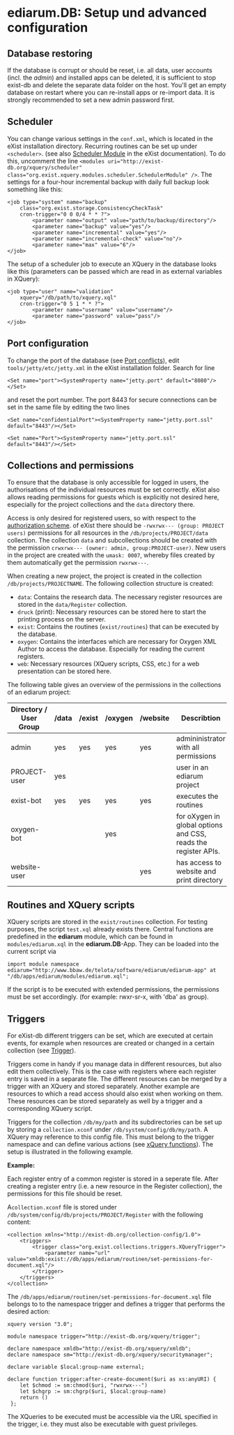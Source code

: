 # ediarum.DB: Setup und advanced configuration

## Database restoring

If the database is corrupt or should be reset, i.e. all data,
user accounts (incl. the *admin*) and installed apps can be deleted,
it is sufficient to stop exist-db and delete the separate data folder on the host.
You'll get an empty database on restart where you can re-install apps or re-import data.
It is strongly recommended to set a new admin password first.

## Scheduler

You can change various settings in the `conf.xml`, which is located in the eXist installation directory. Recurring routines can be set up under `<scheduler>`.
(see also [Scheduler Module](https://exist-db.org/exist/apps/doc/scheduler.xml) in the eXist documentation).
To do this, uncomment the line `<modules uri="http://exist-db.org/xquery/scheduler" class="org.exist.xquery.modules.scheduler.SchedulerModule" />`.
The settings for a four-hour incremental backup with daily full backup look something like this:

    <job type="system" name="backup"
        class="org.exist.storage.ConsistencyCheckTask"
        cron-trigger="0 0 0/4 * * ?">
            <parameter name="output" value="path/to/backup/directory"/>
            <parameter name="backup" value="yes"/>
            <parameter name="incremental" value="yes"/>
            <parameter name="incremental-check" value="no"/>
            <parameter name="max" value="6"/>
    </job>

The setup of a scheduler job to execute an XQuery in the database looks like this (parameters can be passed which are read in as external variables in XQuery):

    <job type="user" name="validation"
        xquery="/db/path/to/xquery.xql"
        cron-trigger="0 5 1 * * ?">
            <parameter name="username" value="username"/>
            <parameter name="password" value="pass"/>
    </job>

## Port configuration

To change the port of the database (see [Port conflicts](https://exist-db.org/exist/apps/doc/troubleshooting.xml#port-conflicts)),
edit `tools/jetty/etc/jetty.xml` in the eXist installation folder. Search for line

    <Set name="port"><SystemProperty name="jetty.port" default="8080"/></Set>

and reset the port number. The port 8443 for secure connections can be set in the same file by editing the two lines

    <Set name="confidentialPort"><SystemProperty name="jetty.port.ssl" default="8443"/></Set>

    <Set name="Port"><SystemProperty name="jetty.port.ssl" default="8443"/></Set>

## Collections and permissions

To ensure that the database is only accessible for logged in users, the authorisations of the individual
resources must be set correctly. eXist also allows reading permissions for guests
which is explicitly not desired here, especially for the project collections and the `data` directory there.

Access is only desired for registered users, so with respect to the [authorization scheme](https://exist-db.org/exist/apps/doc/security.xml#permissions).
of eXist there should be `-rwxrwx--- (group: PROJECT users)` permissions for all resources in the `/db/projects/PROJECT/data` collection.
The collection `data` and subcollections should be created with the permission `crwxrwx--- (owner: admin, group:PROJECT-user)`.
New users in the project are created with the `umask: 0007`, whereby files created by them automatically get the permission `rwxrwx---`.

When creating a new project, the project is created in the collection `/db/projects/PROJECTNAME`. The following collection structure is created:

* `data`: Contains the research data. The necessary register resources are stored in the `data/Register` collection.
* `druck` (print): Necessary resources can be stored here to start the printing process on the server.
* `exist`: Contains the routines (`exist/routines`) that can be executed by the database.
* `oxygen`: Contains the interfaces which are necessary for Oxygen XML Author to access the database. Especially for reading the current registers.
* `web`: Necessary resources (XQuery scripts, CSS, etc.) for a web presentation can be stored here.

The following table gives an overview of the permissions in the collections of an ediarum project:

| Directory / User Group     | /data | /exist | /oxygen | /website | Describtion |
| -------------------------- | ----- | ------ | ------- | -------- | ------------ |
| admin                      | yes   | yes    | yes     | yes      | admininistrator with all permissions |
| PROJECT-user               | yes   |        |         |          | user in an ediarum project |
| exist-bot                  | yes   | yes    | yes     | yes      | executes the routines |
| oxygen-bot                 |       |        | yes     |          | for oXygen in global options and CSS, reads the register APIs. |
| website-user               |       |        |         | yes      | has access to website and print directory |

## Routines and XQuery scripts

XQuery scripts are stored in the `exist/routines` collection. For testing purposes, the script `test.xql` already exists there.
Central functions are predefined in the **ediarum** module, which can be found in `modules/ediarum.xql` in the **ediarum.DB**-App.
They can be loaded into the current script via

    import module namespace ediarum="http://www.bbaw.de/telota/software/ediarum/ediarum-app" at "/db/apps/ediarum/modules/ediarum.xql";

If the script is to be executed with extended permissions, the permissions must be set accordingly.
(for example: rwxr-sr-x, with 'dba' as group).

## Triggers

For eXist-db different triggers can be set, which are executed at certain events,
for example when resources are created or changed in a certain collection (see [Trigger](https://exist-db.org/exist/apps/doc/triggers.xml)).

Triggers come in handy if you manage data in different resources, but also edit them collectively.
This is the case with registers where each register entry is saved in a separate file.
The different resources can be merged by a trigger with an XQuery and stored separately.
Another example are resources to which a read access should also exist when working on them.
These resources can be stored separately as well by a trigger and a corresponding XQuery script.

Triggers for the collection `/db/my/path` and its subdirectories can be set up by storing a `collection.xconf` under `/db/system/config/db/my/path`.
A XQuery may reference to this config file. This must belong to the trigger namespace and can define various actions
(see [xQuery functions](https://exist-db.org/exist/apps/doc/triggers.xml#D2.2.5.3)). The setup is illustrated in the following example.

**Example:**

Each register entry of a common register is stored in a seperate file.
After creating a register entry (i.e. a new resource in the Register collection), the permissions for this file should be reset.

A`collection.xconf` file is stored under `/db/system/config/db/projects/PROJECT/Register` with the following content:

    <collection xmlns="http://exist-db.org/collection-config/1.0">
        <triggers>
            <trigger class="org.exist.collections.triggers.XQueryTrigger">
                <parameter name="url" value="xmldb:exist://db/apps/ediarum/routinen/set-permissions-for-document.xql"/>
            </trigger>
        </triggers>
    </collection>

The `/db/apps/ediarum/routinen/set-permissions-for-document.xql` file belongs to
to the namespace trigger and defines a trigger that performs the desired action:

    xquery version "3.0";

    module namespace trigger="http://exist-db.org/xquery/trigger";

    declare namespace xmldb="http://exist-db.org/xquery/xmldb";
    declare namespace sm="http://exist-db.org/xquery/securitymanager";

    declare variable $local:group-name external;

    declare function trigger:after-create-document($uri as xs:anyURI) {
        let $chmod := sm:chmod($uri, "rwxrwx---")
        let $chgrp := sm:chgrp($uri, $local:group-name)
        return ()
     };

The XQueries to be executed must be accessible via the URL specified in the trigger, i.e. they must also be executable with guest privileges.
